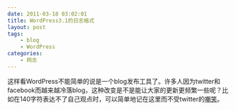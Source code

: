 ```yaml
---
date: 2011-03-18 03:02:01
title: WordPress3.1的日志格式
layout: post
tags:
    - blog
    - WordPress
categories:
    - 网志
---
```

这样看WordPress不能简单的说是一个blog发布工具了。许多人因为twitter和facebook而越来越冷落blog，这种改变是不是能让大家的更新更频繁一些呢？比如在140字符表达不了自己观点时，可以简单地记在这里而不受twitter的<a href="https://twitter.com/#!/ztpala/status/47886497189343232">嘲笑</a>。